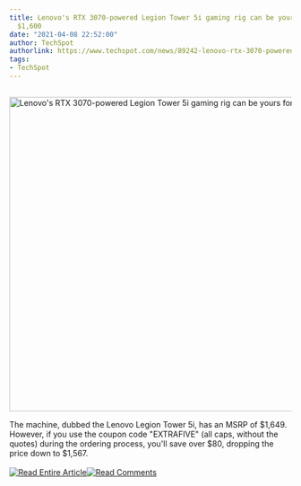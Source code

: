 ```yaml
---
title: Lenovo's RTX 3070-powered Legion Tower 5i gaming rig can be yours for under
  $1,600
date: "2021-04-08 22:52:00"
author: TechSpot
authorlink: https://www.techspot.com/news/89242-lenovo-rtx-3070-powered-legion-tower-5i-gaming.html
tags:
- TechSpot
---
```

<a href="https://www.techspot.com/news/89242-lenovo-rtx-3070-powered-legion-tower-5i-gaming.html" target="_blank"><img src="https://static.techspot.com/images2/news/ts3_thumbs/2021/04/2021-04-08-ts3_thumbs-a52.jpg" width="800" height="560" style="padding: 15px 0" title="Lenovo's RTX 3070-powered Legion Tower 5i gaming rig can be yours for under $1,600" /></a><br />The machine, dubbed the Lenovo Legion Tower 5i, has an MSRP of $1,649. However, if you use the coupon code "EXTRAFIVE" (all caps, without the quotes) during the ordering process, you'll save over $80, dropping the price down to $1,567.<br /><br /><a href="https://www.techspot.com/news/89242-lenovo-rtx-3070-powered-legion-tower-5i-gaming.html"><img src="https://static.techspot.com/images/rss/rss_buttons_01.png" border="0" alt="Read Entire Article" /></a><a href="https://www.techspot.com/news/89242-lenovo-rtx-3070-powered-legion-tower-5i-gaming.html#comments"><img src="https://static.techspot.com/images/rss/rss_buttons_02.png" border="0" alt="Read Comments" /></a><br /><br />